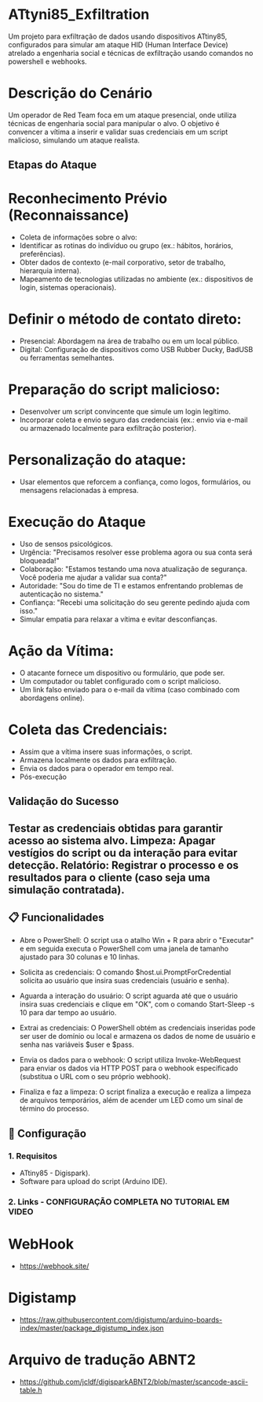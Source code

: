 # ATtyni85_Exfiltration

Um projeto para exfiltração de dados usando dispositivos ATtiny85, configurados para simular am ataque HID (Human Interface Device) atrelado a engenharia social e técnicas de exfiltração usando comandos no powershell e webhooks.

# Descrição do Cenário

Um operador de Red Team foca em um ataque presencial, onde utiliza técnicas de engenharia social para manipular o alvo. O objetivo é convencer a vítima a inserir e validar suas credenciais em um script malicioso, simulando um ataque realista.

## Etapas do Ataque ##

# Reconhecimento Prévio (Reconnaissance)
- Coleta de informações sobre o alvo:
- Identificar as rotinas do indivíduo ou grupo (ex.: hábitos, horários, preferências).
- Obter dados de contexto (e-mail corporativo, setor de trabalho, hierarquia interna).
- Mapeamento de tecnologias utilizadas no ambiente (ex.: dispositivos de login, sistemas operacionais).

# Definir o método de contato direto:
- Presencial: Abordagem na área de trabalho ou em um local público.
- Digital: Configuração de dispositivos como USB Rubber Ducky, BadUSB ou ferramentas semelhantes.

# Preparação do script malicioso:
- Desenvolver um script convincente que simule um login legítimo.
- Incorporar coleta e envio seguro das credenciais (ex.: envio via e-mail ou armazenado localmente para exfiltração posterior).

# Personalização do ataque:
- Usar elementos que reforcem a confiança, como logos, formulários, ou mensagens relacionadas à empresa.

# Execução do Ataque
- Uso de sensos psicológicos.
- Urgência: "Precisamos resolver esse problema agora ou sua conta será bloqueada!"
- Colaboração: "Estamos testando uma nova atualização de segurança. Você poderia me ajudar a validar sua conta?"
- Autoridade: "Sou do time de TI e estamos enfrentando problemas de autenticação no sistema."
- Confiança: "Recebi uma solicitação do seu gerente pedindo ajuda com isso."
- Simular empatia para relaxar a vítima e evitar desconfianças.

# Ação da Vítima:
- O atacante fornece um dispositivo ou formulário, que pode ser.
- Um computador ou tablet configurado com o script malicioso.
- Um link falso enviado para o e-mail da vítima (caso combinado com abordagens online).

# Coleta das Credenciais:
- Assim que a vítima insere suas informações, o script.
- Armazena localmente os dados para exfiltração.
- Envia os dados para o operador em tempo real.
- Pós-execução

## Validação do Sucesso ##

Testar as credenciais obtidas para garantir acesso ao sistema alvo.
Limpeza:
Apagar vestígios do script ou da interação para evitar detecção.
Relatório:
Registrar o processo e os resultados para o cliente (caso seja uma simulação contratada).
---

## 📋 Funcionalidades

- Abre o PowerShell: O script usa o atalho Win + R para abrir o "Executar" e em seguida executa o PowerShell com uma janela de tamanho ajustado para 30 colunas e 10 linhas.

- Solicita as credenciais: O comando $host.ui.PromptForCredential solicita ao usuário que insira suas credenciais (usuário e senha).

- Aguarda a interação do usuário: O script aguarda até que o usuário insira suas credenciais e clique em "OK", com o comando Start-Sleep -s 10 para dar tempo ao usuário.

- Extrai as credenciais: O PowerShell obtém as credenciais inseridas pode ser user de domínio ou local e armazena os dados de nome de usuário e senha nas variáveis $user e $pass.

- Envia os dados para o webhook: O script utiliza Invoke-WebRequest para enviar os dados via HTTP POST para o webhook especificado (substitua o URL com o seu próprio webhook).

- Finaliza e faz a limpeza: O script finaliza a execução e realiza a limpeza de arquivos temporários, além de acender um LED como um sinal de término do processo.

## 🚀 Configuração

### 1. Requisitos
- ATtiny85 - Digispark).
- Software para upload do script (Arduino IDE).

### 2. Links - CONFIGURAÇÃO COMPLETA NO TUTORIAL EM VIDEO ###

# WebHook
- https://webhook.site/
# Digistamp
- https://raw.githubusercontent.com/digistump/arduino-boards-index/master/package_digistump_index.json
# Arquivo de tradução ABNT2
- https://github.com/jcldf/digisparkABNT2/blob/master/scancode-ascii-table.h


